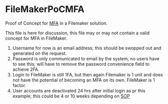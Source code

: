 # FileMakerPoCMFA
Proof of Concept for [MFA](https://en.wikipedia.org/wiki/Multi-factor_authentication) in a Filemaker solution.

This file is here for discussion, this file may or may not contain a valid concept for MFA in FileMaker.

1) Username for now is an email address; this should be swopped out and generated on the request.
2) Password is only communicated to email by the system, no users have to see this; will have to remove the password convenience field to achieve 2FA.
3) Login to FileMaker is still 1FA, but then again Filemaker is 1 unit and does not have the potential of becoming an MFA on its own. FileMaker is 1 factor.
4) User accounts are deactivated 24 hrs after initial login as pr this example; this could be 4 or 10 weeks depending on [SOP](https://en.wikipedia.org/wiki/Standard_operating_procedure)
